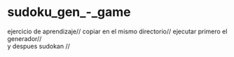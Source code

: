 # sudoku_gen_-_game

ejercicio de aprendizaje// 
copiar en el mismo directorio//
ejecutar primero el generador//  
y despues sudokan //

